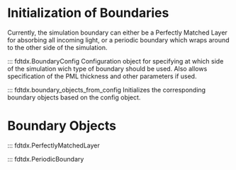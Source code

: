 ##
# Initialization of Boundaries
Currently, the simulation boundary can either be a Perfectly Matched Layer for absorbing all incoming light, or a periodic boundary which wraps around to the other side of the simulation.

::: fdtdx.BoundaryConfig
Configuration object for specifying at which side of the simulation wich type of boundary should be used. Also allows specification of the PML thickness and other parameters if used.

::: fdtdx.boundary_objects_from_config
Initializes the corresponding boundary objects based on the config object.

# Boundary Objects
::: fdtdx.PerfectlyMatchedLayer

::: fdtdx.PeriodicBoundary